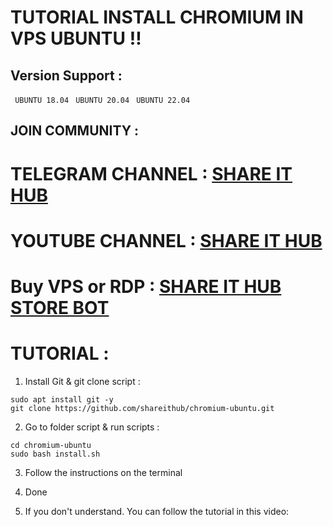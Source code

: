# TUTORIAL INSTALL CHROMIUM IN VPS UBUNTU !!

## Version Support :

` UBUNTU 18.04`
` UBUNTU 20.04`
` UBUNTU 22.04`

## JOIN COMMUNITY :

# TELEGRAM CHANNEL : [SHARE IT HUB](https://t.me/SHAREITHUB_COM)

# YOUTUBE CHANNEL : [SHARE IT HUB](https://www.youtube.com/@SHAREITHUB_COM)

# Buy VPS or RDP : [SHARE IT HUB STORE BOT](https://t.me/SHAREITHUBSTORE_BOT)

# TUTORIAL :

1. Install Git & git clone script :
```
sudo apt install git -y
git clone https://github.com/shareithub/chromium-ubuntu.git
```
2. Go to folder script & run scripts :
```
cd chromium-ubuntu
sudo bash install.sh
```
3. Follow the instructions on the terminal

4. Done

5. If you don't understand. You can follow the tutorial in this video:
